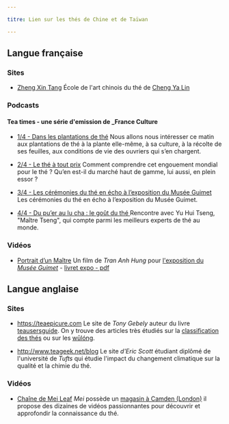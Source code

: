 ```yaml
---

titre: Lien sur les thés de Chine et de Taïwan

---
```


## Langue française

### Sites

- [Zheng Xin Tang](https://ecoledethe.com)
École de l'art chinois du thé de [Cheng Ya Lin](https://ecoledethe.com/a-propos/)

### Podcasts

#### Tea times - une série d'emission de _France Culture

- [1/4 - Dans les plantations de thé](https://www.franceculture.fr/emissions/culturesmonde/tea-times-14-dans-les-plantations-de)
Nous allons nous intéresser ce matin aux plantations de thé à la plante elle-même, à sa culture, à la récolte de ses feuilles, aux conditions de vie des ouvriers qui s’en chargent.

- [2/4 - Le thé à tout prix](https://www.franceculture.fr/emissions/culturesmonde/tea-times-24-le-tout-prix)
Comment comprendre cet engouement mondial pour le thé ? Qu’en est-il du marché haut de gamme, lui aussi, en plein essor ?

- [3/4 - Les cérémonies du thé en écho à l’exposition du Musée Guimet](https://www.franceculture.fr/emissions/culturesmonde/tea-times-34-les-ceremonies-du-en-echo-lexposition-du-musee-guimet)
Les cérémonies du thé en écho à l’exposition du Musée Guimet.

- [4/4 - Du pu’er au lu cha : le goût du thé ](https://www.franceculture.fr/emissions/culturesmonde/tea-times-44-du-puer-au-lu-cha-le-gout-du)
Rencontre avec Yu Hui Tseng, "Maître Tseng", qui compte parmi les meilleurs experts de thé au monde.

### Vidéos

- [Portrait d’un Maître](https://vimeo.com/55130902)
Un film de _Tran Anh Hung_ pour [l'exposition du _Musée Guimet_](https://www.guimet.fr/francais/expositions/le-the-a-guimet-histoire-dune-boisson-millenaire/) - [livret expo - pdf](/assets/media/musee-guimet_livret_expo.pdf)

## Langue anglaise

### Sites

- https://teaepicure.com
Le site de _Tony Gebely_ auteur du livre [teausersguide](https://teausersguide.com). On y trouve des articles très étudiés sur la [classification des thés](https://teaepicure.com/nuances-of-tea-classification/) ou sur les [wūlóng](https://teaepicure.com/oolong-tea-guide).

- http://www.teageek.net/blog
Le site _d'Eric Scott_ étudiant diplômé de l'université de _Tufts_ qui étudie l'impact du changement climatique sur la qualité et la chimie du thé.

### Vidéos

- [Chaîne de Mei Leaf](https://invidio.us/search?q=meileaf)
_Mei_ possède un [magasin à Camden (London)](https://meileaf.com) il propose des dizaines de vidéos passionnantes pour découvrir et approfondir la connaissance du thé.
